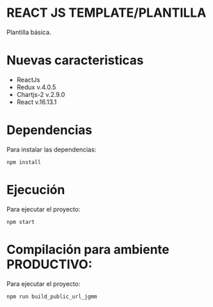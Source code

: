 # REACT JS TEMPLATE/PLANTILLA
Plantilla básica.
# Nuevas caracteristicas
  - ReactJs
  - Redux v.4.0.5
  - Chartjs-2 v.2.9.0
  - React v.16.13.1
# Dependencias
Para instalar las dependencias:
```
npm install
```
# Ejecución
Para ejecutar el proyecto:
```
npm start
```
# Compilación para ambiente PRODUCTIVO:
Para ejecutar el proyecto:
```
npm run build_public_url_jgmm
```

